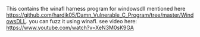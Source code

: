 This contains the winafl harness program for windowsdll mentioned here https://github.com/hardik05/Damn_Vulnerable_C_Program/tree/master/WindowsDLL.
you can fuzz it using winafl. see video here: https://www.youtube.com/watch?v=XeN3M0sK9GA
